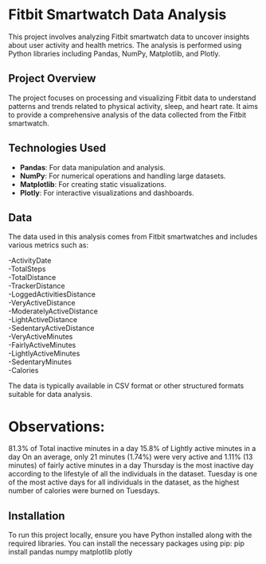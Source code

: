 # Fitbit Smartwatch Data Analysis

This project involves analyzing Fitbit smartwatch data to uncover insights about user activity and health metrics. The analysis is performed using Python libraries including Pandas, NumPy, Matplotlib, and Plotly.

## Project Overview

The project focuses on processing and visualizing Fitbit data to understand patterns and trends related to physical activity, sleep, and heart rate. It aims to provide a comprehensive analysis of the data collected from the Fitbit smartwatch.

## Technologies Used

- **Pandas**: For data manipulation and analysis.
- **NumPy**: For numerical operations and handling large datasets.
- **Matplotlib**: For creating static visualizations.
- **Plotly**: For interactive visualizations and dashboards.

## Data

The data used in this analysis comes from Fitbit smartwatches and includes various metrics such as:

  -ActivityDate              
  -TotalSteps                       
  -TotalDistance                  
  -TrackerDistance                 
  -LoggedActivitiesDistance       
  -VeryActiveDistance              
  -ModeratelyActiveDistance         
  -LightActiveDistance            
  -SedentaryActiveDistance         
  -VeryActiveMinutes                 
  -FairlyActiveMinutes               
  -LightlyActiveMinutes               
  -SedentaryMinutes                  
  -Calories

The data is typically available in CSV format or other structured formats suitable for data analysis.

# Observations:
81.3% of Total inactive minutes in a day
15.8% of Lightly active minutes in a day
On an average, only 21 minutes (1.74%) were very active
and 1.11% (13 minutes) of fairly active minutes in a day
Thursday is the most inactive day according to the lifestyle of all the individuals in the dataset. 
Tuesday is one of the most active days for all individuals in the dataset, as the highest number of calories were burned on Tuesdays.


## Installation

To run this project locally, ensure you have Python installed along with the required libraries. You can install the necessary packages using pip:
pip install pandas numpy matplotlib plotly
